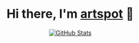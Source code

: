 <p>
  <h1 align="center">
    <b>Hi there, I'm <a href="https://github.com/artspot">artspot</a> 👋</b>
  </h1>
</p>

<p align="center">
  <a href="https://github.com/artspot">
    <img alt="GitHub Stats" src="https://github-readme-stats.vercel.app/api?username=artspot&hide=issues&hide_title=true&include_all_commits=true&bg_color=30,000066,904e95&title_color=fff&text_color=fff" />
    </a>
</p>

